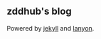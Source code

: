 zddhub's blog
-------------

Powered by [jekyll](http://jekyllrb.com/) and [lanyon](http://lanyon.getpoole.com/).
